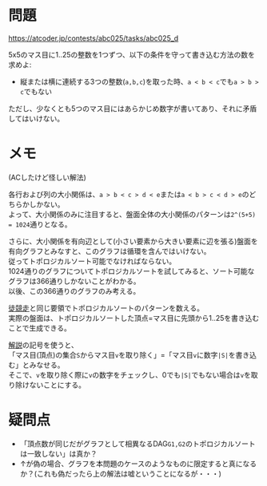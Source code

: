 # 問題

https://atcoder.jp/contests/abc025/tasks/abc025_d

5x5のマス目に1..25の整数を1つずつ、以下の条件を守って書き込む方法の数を求めよ:

- 縦または横に連続する3つの整数(`a,b,c`)を取った時、`a < b < c`でも`a > b > c`でもない

ただし、少なくとも5つのマス目にはあらかじめ数字が書いてあり、それに矛盾してはいけない。

# メモ

(ACしたけど怪しい解法)

各行および列の大小関係は、`a > b < c > d < e`または`a < b > c < d > e`のどちらかしかない。\
よって、大小関係のみに注目すると、盤面全体の大小関係のパターンは`2^(5+5) = 1024`通りとなる。

さらに、大小関係を有向辺として(小さい要素から大きい要素に辺を張る)盤面を有向グラフとみなすと、このグラフは循環を含んではいけない。\
従ってトポロジカルソート可能でなければならない。\
1024通りのグラフについてトポロジカルソートを試してみると、ソート可能なグラフは366通りしかないことがわかる。\
以後、この366通りのグラフのみ考える。

[徒競走](https://atcoder.jp/contests/abc041/tasks/abc041_d)と同じ要領でトポロジカルソートのパターンを数える。\
実際の盤面は、トポロジカルソートした頂点=マス目に先頭から1..25を書き込むことで生成できる。

[解説](http://abc041.contest.atcoder.jp/data/abc/041/editorial.pdf)の記号を使うと、\
「マス目(頂点)の集合`S`からマス目`v`を取り除く」=「マス目`v`に数字`|S|`を書き込む」とみなせる。\
そこで、`v`を取り除く際に`v`の数字をチェックし、0でも`|S|`でもない場合は`v`を取り除けないことにする。

# 疑問点

- 「頂点数が同じだがグラフとして相異なるDAG`G1,G2`のトポロジカルソートは一致しない」は真か？
- ↑が偽の場合、グラフを本問題のケースのようなものに限定すると真になるか？(これも偽だったら上の解法は嘘ということになるが・・・)
